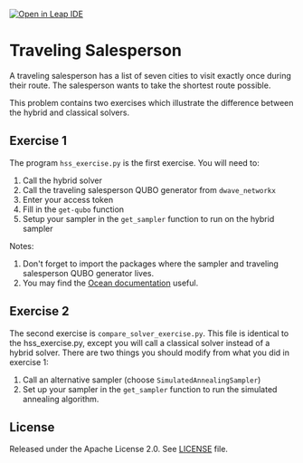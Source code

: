[![Open in Leap IDE](	
	https://cdn-assets.cloud.dwavesys.com/shared/latest/badges/leapide.svg)](
	https://ide.dwavesys.io/#https://github.com/dwave-training/traveling-salesperson)

# Traveling Salesperson

A traveling salesperson has a list of seven cities to visit exactly once during their route. The salesperson wants to take the shortest route possible.

This problem contains two exercises which illustrate the difference between the hybrid and classical solvers.

## Exercise 1

The program ``hss_exercise.py`` is the first exercise. You will need to:

 1. Call the hybrid solver
 2. Call the traveling salesperson QUBO generator from ``dwave_networkx``
 3. Enter your access token
 4. Fill in the ``get-qubo`` function
 5. Setup your sampler in the ``get_sampler`` function to run on the hybrid sampler

 Notes: 
 
1. Don't forget to import the packages where the sampler and traveling salesperson QUBO generator lives.
2. You may find the [Ocean documentation](https://docs.ocean.dwavesys.com/en/stable/) useful.

## Exercise 2 

The second exercise is ``compare_solver_exercise.py``. This file is identical to the hss_exercise.py, except you will call a classical solver instead of a hybrid solver. 
There are two things you should modify from what you did in exercise 1: 

1. Call an alternative sampler (choose ``SimulatedAnnealingSampler``)
2. Set up your sampler in the ``get_sampler`` function to run the simulated annealing algorithm. 

## License

Released under the Apache License 2.0. See [LICENSE](LICENSE) file.
